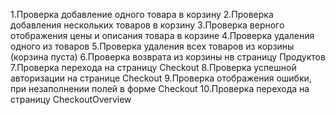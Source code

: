 1.Проверка добавление одного товара в корзину
2.Проверка добавления нескольких товаров в корзину
3.Проверка верного отображения цены и описания товара в корзине
4.Проверка удаления одного из товаров
5.Проверка удаления всех товаров из корзины (корзина пуста)
6.Проверка возврата из корзины нв страницу Продуктов
7.Проверка перехода на страницу Checkout
8.Проверка успешной авторизации на странице Checkout
9.Проверка отображения ошибки, при незаполнении полей в форме Checkout
10.Проверка перехода на страницу CheckoutOverview